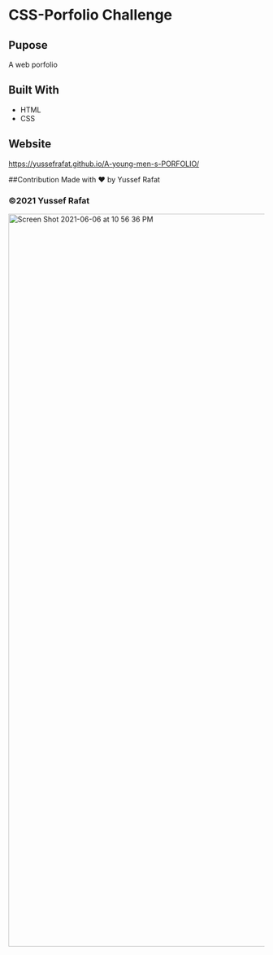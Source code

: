 # CSS-Porfolio Challenge



## Pupose 
A web porfolio

## Built With
* HTML
* CSS

## Website
https://yussefrafat.github.io/A-young-men-s-PORFOLIO/

##Contribution
Made with ❤️ by Yussef Rafat

### ©️2021 Yussef Rafat

<img width="1440" alt="Screen Shot 2021-06-06 at 10 56 36 PM" src="https://user-images.githubusercontent.com/82121166/120953307-b124fb00-c71a-11eb-8879-bd51d9e49d13.png">

